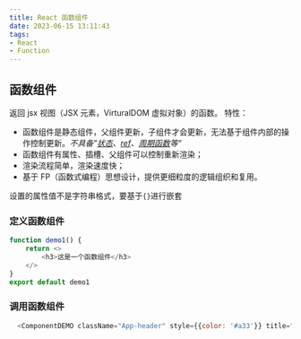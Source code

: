 ```yaml
---
title: React 函数组件
date: 2023-06-15 13:11:43
tags:
- React
- Function
---
```



## 函数组件
返回 jsx 视图（JSX 元素，VirturalDOM 虚拟对象）的函数。
<span class='custom-box custom-box-939'>特性：</span>
* 函数组件是静态组件，父组件更新，子组件才会更新，无法基于组件内部的操作控制更新。<i>不具备”[状态](/2021/03/09/React-State/)、[ref](/2021/05/11/React-Refs/)、[周期函数]()等“</i>
* 函数组件有属性、插槽、父组件可以控制重新渲染；
* 渲染流程简单，渲染速度快；
* 基于 FP（函数式编程）思想设计，提供更细粒度的逻辑组织和复用。

设置的属性值不是<span class='custom-box custom-box-933'>字符串</span>格式，<span class='custom-box custom-box-393'>要基于`{}`进行嵌套</span>
### 定义函数组件
```JavaScript
function demo1() {
    return <>
        <h3>这是一个函数组件</h3>
    </>
}
export default demo1
```

### 调用函数组件
```javascript
  <ComponentDEMO className="App-header" style={{color: '#a33'}} title="function component demo" data={[1,2,3]} times={3} />
```